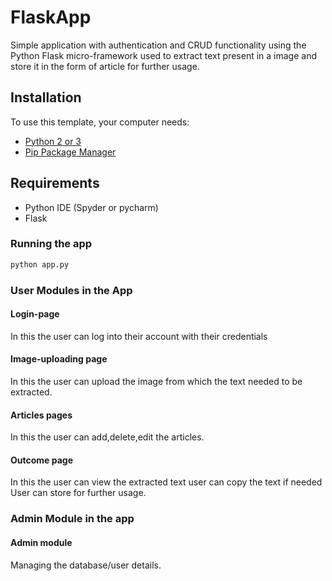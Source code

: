 # FlaskApp

Simple application with authentication and CRUD functionality using the Python Flask micro-framework used to extract text present in a image and store it in the form of article for further usage.

## Installation

To use this template, your computer needs:

- [Python 2 or 3](https://python.org)
- [Pip Package Manager](https://pypi.python.org/pypi)

## Requirements

* Python IDE (Spyder or pycharm)
* Flask

### Running the app

```bash
python app.py
```

### User Modules in the App
#### Login-page
In this the user can log into their account with their credentials 
#### Image-uploading page
In this the user can upload the image from which the text needed to be extracted.
#### Articles pages
In this the user can add,delete,edit the articles. 
#### Outcome page
In this the user can view the extracted text 
user can copy the text if needed 
User can store for further usage. 

### Admin Module in the app
#### Admin module
Managing the database/user details.

